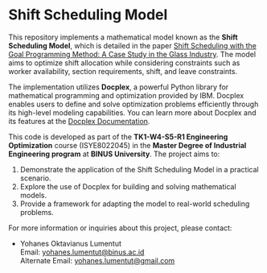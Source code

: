 # Shift Scheduling Model

This repository implements a mathematical model known as the **Shift Scheduling Model**, which is detailed in the paper [Shift Scheduling with the Goal Programming Method: A Case Study in the Glass Industry](https://www.mdpi.com/2227-7390/7/6/561). The model aims to optimize shift allocation while considering constraints such as worker availability, section requirements, shift, and leave constraints.

The implementation utilizes **Docplex**, a powerful Python library for mathematical programming and optimization provided by IBM. Docplex enables users to define and solve optimization problems efficiently through its high-level modeling capabilities. You can learn more about Docplex and its features at the [Docplex Documentation](https://ibmdecisionoptimization.github.io/docplex-doc/mp/index.html).

This code is developed as part of the **TK1-W4-S5-R1 Engineering Optimization** course (ISYE8022045) in the **Master Degree of Industrial Engineering program** at **BINUS University**. The project aims to:

1. Demonstrate the application of the Shift Scheduling Model in a practical scenario.
2. Explore the use of Docplex for building and solving mathematical models.
3. Provide a framework for adapting the model to real-world scheduling problems.

For more information or inquiries about this project, please contact:

- Yohanes Oktavianus Lumentut  
  Email: [yohanes.lumentut@binus.ac.id](mailto:yohanes.lumentut@binus.ac.id)  
  Alternate Email: [yohanes.lumentut@gmail.com](mailto:yohanes.lumentut@gmail.com)
